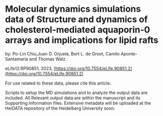 # Molecular dynamics simulations data of Structure and dynamics of cholesterol-mediated aquaporin-0 arrays and implications for lipid rafts

by:
Po-Lin Chiu,Juan D. Orjuela, Bert L. de Groot, Camilo Aponte-Santamaría and Thomas Walz

eLife12:RP90851, 2023, [https://doi.org/10.7554/eLife.90851.2](https://doi.org/10.7554/eLife.90851.2)

For use related to these data, please cite this article.

Scripts to setup the MD simulations and to analyze the output data are included. All Relevant output data are within the manuscript and its Supporting Information files. Extensive metadata will be uploaded at the HeiDATA repository of the Heidelberg University soon.

